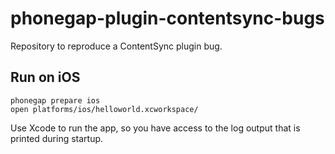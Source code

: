 # phonegap-plugin-contentsync-bugs

Repository to reproduce a ContentSync plugin bug.

## Run on iOS

    phonegap prepare ios
    open platforms/ios/helloworld.xcworkspace/

Use Xcode to run the app, so you have access to the log output that is printed during startup.